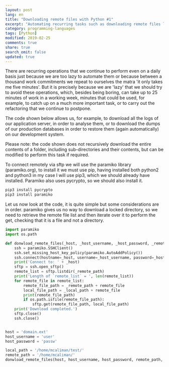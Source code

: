 ```yaml
---
layout: post
lang: en
title: "Downloading remote files with Python #1"
excerpt: "Automating recurring tasks such as downloading remote files locally"
category: programming-languages
tags: [Python]
modified: 2019-02-25
comments: true
share: true
search_omit: false
updated: true
---
```

There are recurring operations that we continue to perform even on a daily basis just because we are too lazy to automate them or because between a thousand work commitments we repeat to ourselves the matra 'it only takes me five minutes'. But it is precisely because we are 'lazy' that we should try to avoid these operations, which, besides being boring, can take up to 25 minutes of work in a working week, minutes that could be used, for example, to catch up on a much more important task, or to carry out the refactoring that we continue to postpone.

The code shown below allows us, for example, to download all the logs of our application server, in order to analyse them, or to download the dumps of our production databases in order to restore them (again automatically) on our development system.

Please note: the code shown does not recursively download the entire contents of a folder, including sub-directories and their contents, but can be modified to perform this task if required.

To connect remotely via sftp we will use the paramiko library (paramiko.org), to install it we must use pip, having installed both python2 and python3 in my case I will use pip3, which we should already have installed. Paramiko also uses pycrypto, so we should also install it.

```bash
pip3 install pycrypto
pip3 install paramiko
```

Let us now look at the code, it is quite simple but some considerations are in order. 
paramiko gives us no way to download a locked directory, so we need to retrieve
the remote file list and then iterate over it to perform the get, checking that it is a file and not a directory.

```python
import paramiko
import os.path

def donwload_remote_files(_host, _host_username, _host_password, _remote_path, _local_path):
    ssh = paramiko.SSHClient()
    ssh.set_missing_host_key_policy(paramiko.AutoAddPolicy())
    ssh.connect(hostname=_host, username=_host_username, password=_host_password)
    print('Connect to: ' + _host)
    sftp = ssh.open_sftp()
    remote_list = sftp.listdir(_remote_path)
    print('Length of `remote_list` = ', len(remote_list))
    for remote_file in remote_list:
        remote_file_path = _remote_path + remote_file
        local_file_path = _local_path + remote_file
        print(remote_file_path)
        if os.path.isfile(remote_file_path):
            sftp.get(remote_file_path, local_file_path)
    print('Download completed.')
    sftp.close()
    ssh.close()


host = 'domain.ext'
host_username = 'user'
host_password = 'passw'

local_path = '/home/mcaliman/test/'
remote_path = '/home/mcaliman/'
donwload_remote_files(host, host_username, host_password, remote_path, local_path)
```
